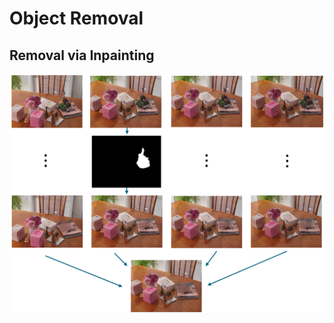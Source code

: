 # Object Removal

## Removal via Inpainting

![removal inpainting](../media_files/removal_inpainting.png)
